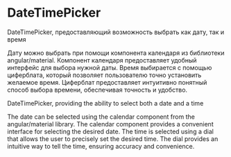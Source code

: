 # DateTimePicker
DateTimePicker, предоставляющий возможность выбрать как дату, так и время

Дату можно выбрать при помощи компонента календаря из библиотеки angular/material. Компонент календаря предоставляет удобный интерфейс для выбора нужной даты. Время выбирается с помощью циферблата, который позволяет пользователю точно установить желаемое время. Циферблат предоставляет интуитивно понятный способ выбора времени, обеспечивая точность и удобство.

DateTimePicker, providing the ability to select both a date and a time

The date can be selected using the calendar component from the angular/material library. The calendar component provides a convenient interface for selecting the desired date. The time is selected using a dial that allows the user to precisely set the desired time. The dial provides an intuitive way to tell the time, ensuring accuracy and convenience.


